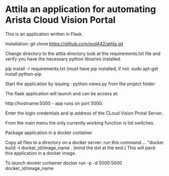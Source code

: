 # Attila an application for automating Arista Cloud Vision Portal

This is an application written in Flask. 

Installation:
git clone https://github.com/xod442/attila.git

Change directory to the attila directory
look at the requirements.txt file and verify you have the necessary 
python libraries installed.


pip install -r requirements.txt (must have pip installed, if not:
sudo apt-get install python-pip

Start the application by issuing : python views.py from the project folder

The flask application will launch and can be access at:

http://hostname:5000 - app runs on port 5000.

Enter the login credentials and ip address of the CLoud Vision Protal Server. 

From the main menu the only currently working function is list switches.

Package application in a docker container

Copy all files to a directory on a docker server:
run this command.... "docker build -t docker_id/image_name .   (mind the dot at the end.) 
This will pack this application in a docker image.

To launch docker container
docker run -p -d 5000:5000 docker_id/image_name

